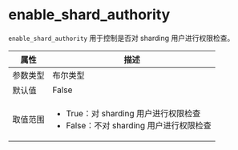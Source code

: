 # enable_shard_authority

 `enable_shard_authority` 用于控制是否对 sharding 用户进行权限检查。

 <!-- 表格里该配置项的上下配置项都暂不透出，需确认下是否是遗漏了这个配置项，该配置项是否需要对外透出 
 回答：无需透出-->

|  属性    | 描述     |
|----------|---------|
| 参数类型 |   布尔类型      |
| 默认值   | False     |
| 取值范围 | <ul><li>True：对 sharding 用户进行权限检查</li><li>False：不对 sharding 用户进行权限检查</li></ul>  |
